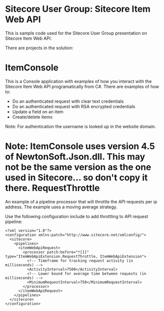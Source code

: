 Sitecore User Group: Sitecore Item Web API
===

This is sample code used for the Sitecore User Group presentation on Sitecore Item Web API.

There are projects in the solution:

ItemConsole
==
This is a Console application with examples of how you interact with the Sitecore Item Web API programatically from C#. There are examples of how to:

  - Do an authenticated request with clear text credentials
  - Do an authenticated request with RSA encrypted credentials
  - Update a field on an item
  - Create/delete items

Note: For authentication the username is looked up in the website domain.

Note: ItemConsole uses version 4.5 of NewtonSoft.Json.dll. This may not be the same version as the one used in Sitecore... so don't copy it there.
RequestThrottle
==
An example of a pipeline processor that will throttle the API requests per ip address. The example uses a moving average strategy.

Use the following configuration include to add throttling to API request pipeline:

	<?xml version="1.0"?>
	<configuration xmlns:patch="http://www.sitecore.net/xmlconfig/">
	  <sitecore>
		<pipelines>
		  <itemWebApiRequest>
			<processor patch:before="*[1]" type="ItemWebApiExtension.RequestThrottle, ItemWebApiExtension">
			  <!-- Timeframe for tracking request activity (in milliseconds) -->
			  <ActivityInterval>7500</ActivityInterval>
			  <!-- Lower bound for average time between requests (in milliseconds) -->
			  <MinimumRequestInterval>750</MinimumRequestInterval>
			</processor>
		  </itemWebApiRequest>
		</pipelines>
	  </sitecore>
	</configuration>

